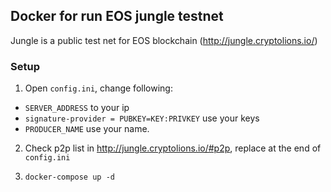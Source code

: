 ## Docker for run EOS jungle testnet

Jungle is a public test net for EOS blockchain (http://jungle.cryptolions.io/)

### Setup

1. Open `config.ini`, change following:
  * `SERVER_ADDRESS` to your ip
  * `signature-provider = PUBKEY=KEY:PRIVKEY` use your keys
  * `PRODUCER_NAME` use your name.

2. Check p2p list in http://jungle.cryptolions.io/#p2p, replace at the end of `config.ini`

3. `docker-compose up -d`
